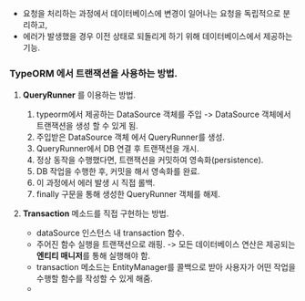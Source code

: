 
- 요청을 처리하는 과정에서 데이터베이스에 변경이 일어나는 요청을 독립적으로 분리하고, 
- 에러가 발생했을 경우 이전 상태로 되돌리게 하기 위해 데이터베이스에서 제공하는 기능.

### TypeORM 에서 트랜잭션을 사용하는 방법.

1. **QueryRunner** 를 이용하는 방법.
	1. typeorm에서 제공하는 DataSource 객체를 주입 -> DataSource 객체에서 트랜잭션을 생성 할 수 있게 됨.
	2. 주입받은 DataSource 객체 에서 QueryRunner를 생성.
	3. QueryRunner에서 DB 연결 후 트랜잭션을 개시.
	4. 정상 동작을 수행했다면, 트랜잭션을 커밋하여 영속화(persistence).
	5. DB 작업을 수행한 후, 커밋을 해서 영속화를 완료.
	6. 이 과정에서 에러 발생 시 직접 롤백.
	7. finally 구문을 통해 생성한 QueryRunner 객체를 해제.
	
2. **Transaction** 메소드를 직접 구현하는 방법.
	- dataSource 인스턴스 내 transaction 함수.
	- 주어진 함수 실행을 트랜잭션으로 래핑. -> 모든 데이터베이스 연산은 제공되는 **엔티티 매니저**를 통해 실행해야 함.
	- transaction 메소드는 EntityManager를 콜백으로 받아 사용자가 어떤 작업을 수행할 함수를 작성할 수 있게 해줌.
	- 